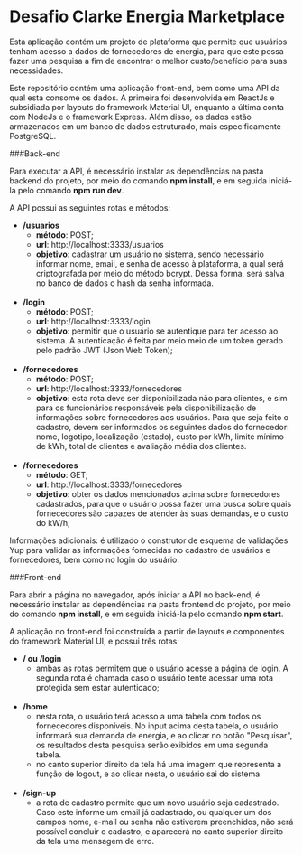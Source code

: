 # Desafio Clarke Energia Marketplace

Esta aplicação contém um projeto de plataforma que permite que usuários tenham acesso a dados de fornecedores de energia, para que este possa fazer uma pesquisa a fim de encontrar o melhor custo/benefício para suas necessidades. 

Este repositório contém uma aplicação front-end, bem como uma API da qual esta consome os dados.
A primeira foi desenvolvida em ReactJs e subsidiada por layouts do framework Material UI, enquanto a última conta com NodeJs e o framework Express.
Além disso, os dados estão armazenados em um banco de dados estruturado, mais especificamente PostgreSQL.

###Back-end

Para executar a API, é necessário instalar as dependências na pasta backend do projeto, por meio do comando **npm install**, e em seguida iniciá-la pelo comando **npm run dev**.

A API possui as seguintes rotas e métodos:

- **/usuarios**
    -   **método**: POST;
    -   **url**: http://localhost:3333/usuarios
    -   **objetivo**: cadastrar um usuário no sistema, sendo necessário informar nome, email, e senha de acesso à plataforma, a qual será criptografada por meio do método bcrypt. Dessa forma, será salva no banco de dados o hash da senha informada.
    <br>
- **/login**
    -   **método**: POST;
    -   **url**: http://localhost:3333/login
    -   **objetivo**: permitir que o usuário se autentique para ter acesso ao sistema. A autenticação é feita por meio meio de um token gerado pelo padrão JWT (Json Web Token);
    <br>
- **/fornecedores**
    -   **método**: POST;
    -   **url**: http://localhost:3333/fornecedores
    -   **objetivo**: esta rota deve ser disponibilizada não para clientes, e sim para os funcionários responsáveis pela disponibilização de informações sobre fornecedores aos usuários. Para que seja feito o cadastro, devem ser informados os seguintes dados do fornecedor: nome, logotipo, localização (estado), custo por kWh, limite mínimo de kWh, total de clientes e avaliação média dos clientes.
    <br>
- **/fornecedores**
    -   **método**: GET;
    -   **url**: http://localhost:3333/fornecedores
    -   **objetivo**: obter os dados mencionados acima sobre fornecedores cadastrados, para que o usuário possa fazer uma busca sobre quais fornecedores são capazes de atender às suas demandas, e o custo do kW/h;

Informações adicionais: é utilizado o construtor de esquema de validações Yup para validar as informações fornecidas no cadastro de usuários e fornecedores, bem como no login do usuário.

###Front-end

Para abrir a página no navegador, após iniciar a API no back-end, é necessário instalar as dependências na pasta frontend do projeto, por meio do comando **npm install**, e em seguida iniciá-la pelo comando **npm start**.

A aplicação no front-end foi construída a partir de layouts e componentes do framework Material UI, e possui três rotas:
<br>

-   **/ ou /login**
    -   ambas as rotas permitem que o usuário acesse a página de login. A segunda rota é chamada caso o usuário tente acessar uma rota protegida sem estar autenticado;
    <br>
-   **/home**
    -   nesta rota, o usuário terá acesso a uma tabela com todos os fornecedores disponíveis. No input acima desta tabela, o usuário informará sua demanda de energia, e ao clicar no botão "Pesquisar", os resultados desta pesquisa serão exibidos em uma segunda tabela.
    -   no canto superior direito da tela há uma imagem que representa a função de logout, e ao clicar nesta, o usuário sai do sistema.
    <br>
-   **/sign-up**
    -   a rota de cadastro permite que um novo usuário seja cadastrado. Caso este informe um email já cadastrado, ou qualquer um dos campos nome, e-mail ou senha não estiverem preenchidos, não será possível concluir o cadastro, e aparecerá no canto superior direito da tela uma mensagem de erro.